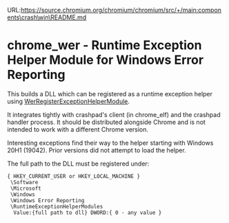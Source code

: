 URL:https://source.chromium.org/chromium/chromium/src/+/main:components\crash\win\README.md
# chrome_wer - Runtime Exception Helper Module for Windows Error Reporting

This builds a DLL which can be registered as a runtime exception helper using
[WerRegisterExceptionHelperModule](https://docs.microsoft.com/en-us/windows/win32/api/werapi/nf-werapi-werregisterruntimeexceptionmodule).

It integrates tightly with crashpad's client (in chrome_elf) and the crashpad
handler process. It should be distributed alongside Chrome and is not intended
to work with a different Chrome version.

Interesting exceptions find their way to the helper starting with Windows 20H1
(19042). Prior versions did not attempt to load the helper.

The full path to the DLL must be registered under:

```
{ HKEY_CURRENT_USER or HKEY_LOCAL_MACHINE }
 \Software
 \Microsoft
 \Windows
 \Windows Error Reporting
 \RuntimeExceptionHelperModules
  Value:{full path to dll} DWORD:{ 0 - any value }
 ```
